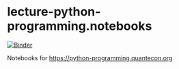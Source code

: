 # lecture-python-programming.notebooks

[![Binder](https://mybinder.org/badge_logo.svg)](https://mybinder.org/v2/gh/QuantEcon/lecture-python-programming.notebooks/master)

Notebooks for https://python-programming.quantecon.org
